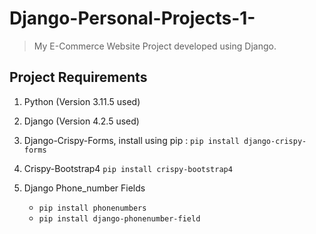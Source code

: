 # Django-Personal-Projects-1-
> My E-Commerce Website Project developed using Django.

## **Project Requirements**
1. Python (Version 3.11.5 used)
2. Django (Version 4.2.5 used)

3. Django-Crispy-Forms, install using pip :
```pip install django-crispy-forms```

4. Crispy-Bootstrap4
```pip install crispy-bootstrap4```

5. Django Phone_number Fields
   - ```pip install phonenumbers```
   - ```pip install django-phonenumber-field```
